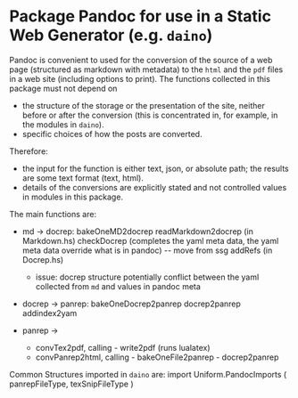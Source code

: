 # Package Pandoc for use in a Static Web Generator (e.g. `daino`)

Pandoc is convenient to used for the conversion of the source of a web page  (structured as markdown with metadata) to the `html` and the `pdf` files in a  web site (including options to print).
The functions collected in this package must not depend on
- the structure of the storage or the presentation of the site, neither before or after the conversion (this is concentrated in, for example, in the modules in `daino`).
- specific choices of how the posts are converted.

Therefore:
- the input for the function is either text, json, or absolute path; the results are some text format (text, html).
- details of the conversions are explicitly stated and not controlled values in modules in this package. 

The main functions are:
- md -> docrep: bakeOneMD2docrep
    readMarkdown2docrep (in Markdown.hs)
    checkDocrep (completes the yaml meta data, 
        the yaml meta data override what is in pandoc)
            -- move from ssg
    addRefs (in Docrep.hs)

    - issue: docrep structure potentially conflict between
        the yaml collected from `md` and values in pandoc meta

- docrep -> panrep: bakeOneDocrep2panrep
    docrep2panrep  
    addindex2yam


- panrep ->     
    - convTex2pdf, calling 
            - write2pdf (runs lualatex)
    - convPanrep2html, calling 
            - bakeOneFile2panrep 
            - docrep2panrep

Common Structures imported in `daino` are: 
import Uniform.PandocImports ( panrepFileType, texSnipFileType )
